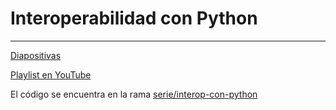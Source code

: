 # Interoperabilidad con Python

---

[Diapositivas](../../diapositivas/interop-con-python.qmd)

[Playlist en YouTube](https://www.youtube.com/playlist?list=PLFJY5l28IZiJXfP9vEYZ8srYldqmmHxP4)

El código se encuentra en la rama [serie/interop-con-python](https://github.com/Taller-de-Sasha/SCA314/tree/serie/interop-con-python/series/interop-con-python)